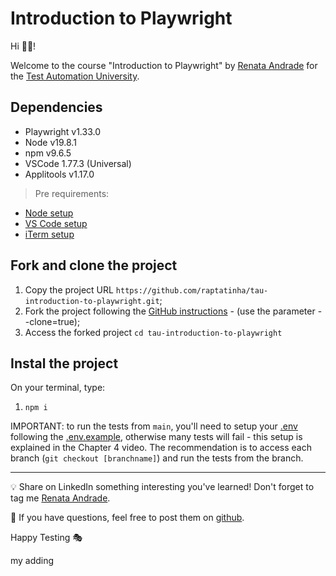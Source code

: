 # Introduction to Playwright

Hi 👋🏽!

Welcome to the course "Introduction to Playwright" by [Renata Andrade](https://testingwithrenata.com/) for the [Test Automation University](https://testautomationu.applitools.com/).

## Dependencies

- Playwright v1.33.0
- Node v19.8.1
- npm v9.6.5
- VSCode 1.77.3 (Universal)
- Applitools v1.17.0

> Pre requirements: 
- [Node setup](https://nodejs.dev/en/learn/how-to-install-nodejs/)
- [VS Code setup](https://code.visualstudio.com/learn/get-started/basics)
- [iTerm setup](https://iterm2.com/documentation-one-page.html)

## Fork and clone the project

1. Copy the project URL `https://github.com/raptatinha/tau-introduction-to-playwright.git`;
1. Fork the project following the [GitHub instructions](https://docs.github.com/en/get-started/quickstart/fork-a-repo) - (use the parameter --clone=true);
1. Access the forked project `cd tau-introduction-to-playwright`

## Instal the project

On your terminal, type:

1. `npm i`

IMPORTANT: to run the tests from `main`, you'll need to setup your [.env](.env) following the [.env.example](.env.example), otherwise many tests will fail - this setup is explained in the Chapter 4 video. The recommendation is to access each branch (`git checkout [branchname]`) and run the tests from the branch.

___

💡 Share on LinkedIn something interesting you've learned! Don't forget to tag me [Renata Andrade](https://www.linkedin.com/in/raptatinha/).

💜 If you have questions, feel free to post them on [github](https://github.com/raptatinha/tau-introduction-to-playwright/issues).

Happy Testing 🎭

my adding
